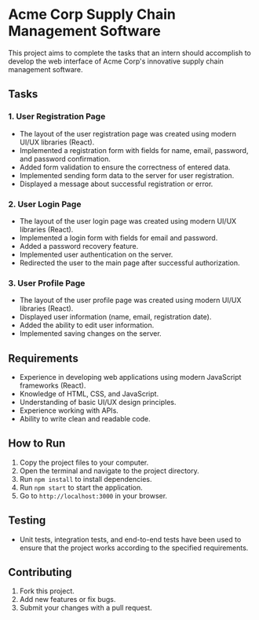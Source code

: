 # Acme Corp Supply Chain Management Software

This project aims to complete the tasks that an intern should accomplish to develop the web interface of Acme Corp's innovative supply chain management software.

## Tasks

### 1. User Registration Page

- The layout of the user registration page was created using modern UI/UX libraries (React).
- Implemented a registration form with fields for name, email, password, and password confirmation.
- Added form validation to ensure the correctness of entered data.
- Implemented sending form data to the server for user registration.
- Displayed a message about successful registration or error.

### 2. User Login Page

- The layout of the user login page was created using modern UI/UX libraries (React).
- Implemented a login form with fields for email and password.
- Added a password recovery feature.
- Implemented user authentication on the server.
- Redirected the user to the main page after successful authorization.

### 3. User Profile Page

- The layout of the user profile page was created using modern UI/UX libraries (React).
- Displayed user information (name, email, registration date).
- Added the ability to edit user information.
- Implemented saving changes on the server.

## Requirements

- Experience in developing web applications using modern JavaScript frameworks (React).
- Knowledge of HTML, CSS, and JavaScript.
- Understanding of basic UI/UX design principles.
- Experience working with APIs.
- Ability to write clean and readable code.

## How to Run

1. Copy the project files to your computer.
2. Open the terminal and navigate to the project directory.
3. Run `npm install` to install dependencies.
4. Run `npm start` to start the application.
5. Go to `http://localhost:3000` in your browser.

## Testing

- Unit tests, integration tests, and end-to-end tests have been used to ensure that the project works according to the specified requirements.

## Contributing

1. Fork this project.
2. Add new features or fix bugs.
3. Submit your changes with a pull request.
